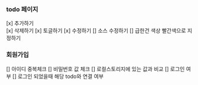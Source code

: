 ### todo 페이지

[x] 추가하기  
[x] 삭제하기
[x] 토글하기
[x] 수정하기
[] 소스 수정하기
[] 급한건 색상 빨간색으로 지정하기

### 회원가입

[] 아이디 중복체크 
[] 비밀번호 값 체크 
[] 로컬스토리지에 있는 값과 비교
[] 로그인 여부 
[] 로그인 되었을때 해당 todo와 연결 여부 

